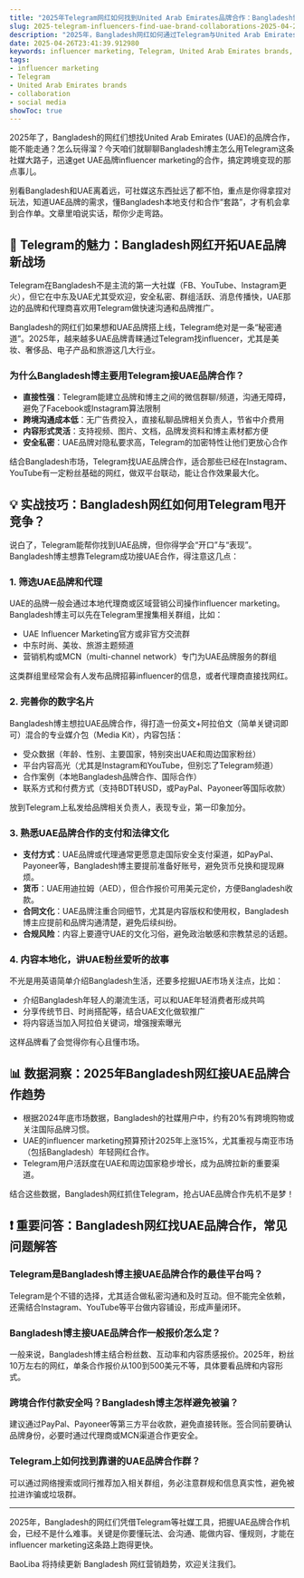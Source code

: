 ```yaml
---
title: "2025年Telegram网红如何找到United Arab Emirates品牌合作：Bangladesh博主实操指南"
slug: 2025-telegram-influencers-find-uae-brand-collaborations-2025-04-26
description: "2025年，Bangladesh网红如何通过Telegram与United Arab Emirates品牌展开influencer marketing合作？本文结合Bangladesh本地市场实情，分享社媒玩法、合作渠道及支付方式，助你快速变现。"
date: 2025-04-26T23:41:39.912980
keywords: influencer marketing, Telegram, United Arab Emirates brands, collaboration, social media
tags:
- influencer marketing
- Telegram
- United Arab Emirates brands
- collaboration
- social media
showToc: true
---
```


2025年了，Bangladesh的网红们想找United Arab Emirates (UAE)的品牌合作，能不能走通？怎么玩得溜？今天咱们就聊聊Bangladesh博主怎么用Telegram这条社媒大路子，迅速get UAE品牌influencer marketing的合作，搞定跨境变现的那点事儿。

别看Bangladesh和UAE离着远，可社媒这东西扯远了都不怕，重点是你得拿捏对玩法，知道UAE品牌的需求，懂Bangladesh本地支付和合作“套路”，才有机会拿到合作单。文章里咱说实话，帮你少走弯路。

## 📢 Telegram的魅力：Bangladesh网红开拓UAE品牌新战场

Telegram在Bangladesh不是主流的第一大社媒（FB、YouTube、Instagram更火），但它在中东及UAE尤其受欢迎，安全私密、群组活跃、消息传播快，UAE那边的品牌和代理商喜欢用Telegram做快速沟通和品牌推广。

Bangladesh的网红们如果想和UAE品牌搭上线，Telegram绝对是一条“秘密通道”。2025年，越来越多UAE品牌青睐通过Telegram找influencer，尤其是美妆、奢侈品、电子产品和旅游这几大行业。

### 为什么Bangladesh博主要用Telegram接UAE品牌合作？

- **直接性强**：Telegram能建立品牌和博主之间的微信群聊/频道，沟通无障碍，避免了Facebook或Instagram算法限制  
- **跨境沟通成本低**：无广告费投入，直接私聊品牌相关负责人，节省中介费用  
- **内容形式灵活**：支持视频、图片、文档，品牌发资料和博主素材都方便  
- **安全私密**：UAE品牌对隐私要求高，Telegram的加密特性让他们更放心合作  

结合Bangladesh市场，Telegram找UAE品牌合作，适合那些已经在Instagram、YouTube有一定粉丝基础的网红，做双平台联动，能让合作效果最大化。

## 💡 实战技巧：Bangladesh网红如何用Telegram甩开竞争？

说白了，Telegram能帮你找到UAE品牌，但你得学会“开口”与“表现”。Bangladesh博主想靠Telegram成功接UAE合作，得注意这几点：

### 1. 筛选UAE品牌和代理

UAE的品牌一般会通过本地代理商或区域营销公司操作influencer marketing。Bangladesh博主可以先在Telegram里搜集相关群组，比如：

- UAE Influencer Marketing官方或非官方交流群  
- 中东时尚、美妆、旅游主题频道  
- 营销机构或MCN（multi-channel network）专门为UAE品牌服务的群组  

这类群组里经常会有人发布品牌招募influencer的信息，或者代理商直接找网红。

### 2. 完善你的数字名片

Bangladesh博主想拉UAE品牌合作，得打造一份英文+阿拉伯文（简单关键词即可）混合的专业媒介包（Media Kit），内容包括：

- 受众数据（年龄、性别、主要国家，特别突出UAE和周边国家粉丝）  
- 平台内容高光（尤其是Instagram和YouTube，但别忘了Telegram频道）  
- 合作案例（本地Bangladesh品牌合作、国际合作）  
- 联系方式和付费方式（支持BDT转USD，或PayPal、Payoneer等国际收款）  

放到Telegram上私发给品牌相关负责人，表现专业，第一印象加分。

### 3. 熟悉UAE品牌合作的支付和法律文化

- **支付方式**：UAE品牌或代理通常更愿意走国际安全支付渠道，如PayPal、Payoneer等，Bangladesh博主要提前准备好账号，避免货币兑换和提现麻烦。  
- **货币**：UAE用迪拉姆（AED），但合作报价可用美元定价，方便Bangladesh收款。  
- **合同文化**：UAE品牌注重合同细节，尤其是内容版权和使用权，Bangladesh博主应提前和品牌沟通清楚，避免后续纠纷。  
- **合规风险**：内容上要遵守UAE的文化习俗，避免政治敏感和宗教禁忌的话题。  

### 4. 内容本地化，讲UAE粉丝爱听的故事

不光是用英语简单介绍Bangladesh生活，还要多挖掘UAE市场关注点，比如：

- 介绍Bangladesh年轻人的潮流生活，可以和UAE年轻消费者形成共鸣  
- 分享传统节日、时尚搭配等，结合UAE文化做软推广  
- 将内容适当加入阿拉伯关键词，增强搜索曝光  

这样品牌看了会觉得你有心且懂市场。

## 📊 数据洞察：2025年Bangladesh网红接UAE品牌合作趋势

- 根据2024年底市场数据，Bangladesh的社媒用户中，约有20%有跨境购物或关注国际品牌习惯。  
- UAE的influencer marketing预算预计2025年上涨15%，尤其重视与南亚市场（包括Bangladesh）年轻网红合作。  
- Telegram用户活跃度在UAE和周边国家稳步增长，成为品牌拉新的重要渠道。  

结合这些数据，Bangladesh网红抓住Telegram，抢占UAE品牌合作先机不是梦！

## ❗ 重要问答：Bangladesh网红找UAE品牌合作，常见问题解答

### Telegram是Bangladesh博主接UAE品牌合作的最佳平台吗？

Telegram是个不错的选择，尤其适合做私密沟通和及时互动。但不能完全依赖，还需结合Instagram、YouTube等平台做内容铺设，形成声量闭环。

### Bangladesh博主接UAE品牌合作一般报价怎么定？

一般来说，Bangladesh博主结合粉丝数、互动率和内容质感报价。2025年，粉丝10万左右的网红，单条合作报价从100到500美元不等，具体要看品牌和内容形式。

### 跨境合作付款安全吗？Bangladesh博主怎样避免被骗？

建议通过PayPal、Payoneer等第三方平台收款，避免直接转账。签合同前要确认品牌身份，必要时通过代理商或MCN渠道合作更安全。

### Telegram上如何找到靠谱的UAE品牌合作群？

可以通过网络搜索或同行推荐加入相关群组，务必注意群规和信息真实性，避免被拉进诈骗或垃圾群。

---

2025年，Bangladesh的网红们凭借Telegram等社媒工具，把握UAE品牌合作机会，已经不是什么难事。关键是你要懂玩法、会沟通、能做内容、懂规则，才能在influencer marketing这条路上跑得更快。

BaoLiba 将持续更新 Bangladesh 网红营销趋势，欢迎关注我们。
